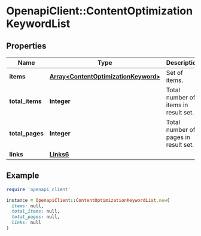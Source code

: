 # OpenapiClient::ContentOptimizationKeywordList

## Properties

| Name | Type | Description | Notes |
| ---- | ---- | ----------- | ----- |
| **items** | [**Array&lt;ContentOptimizationKeyword&gt;**](ContentOptimizationKeyword.md) | Set of items. |  |
| **total_items** | **Integer** | Total number of items in result set. |  |
| **total_pages** | **Integer** | Total number of pages in result set. |  |
| **links** | [**Links6**](Links6.md) |  | [optional] |

## Example

```ruby
require 'openapi_client'

instance = OpenapiClient::ContentOptimizationKeywordList.new(
  items: null,
  total_items: null,
  total_pages: null,
  links: null
)
```

